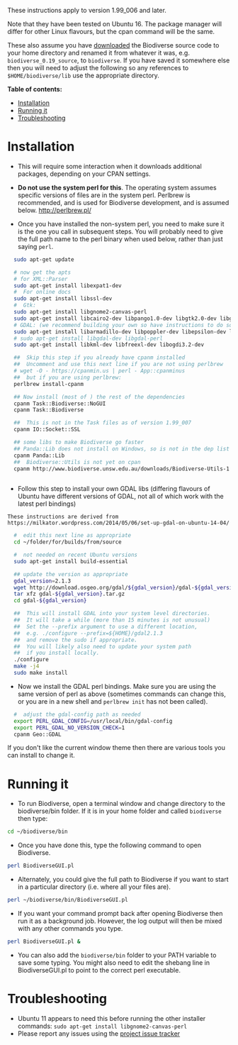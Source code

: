 These instructions apply to version 1.99_006 and later.

Note that they have been tested on Ubuntu 16.  The package manager will differ for other Linux flavours, but the cpan command will be the same.

These also assume you have [downloaded](https://github.com/shawnlaffan/biodiverse/wiki/Downloads) the Biodiverse source code to your home directory and renamed it from whatever it was, e.g. `biodiverse_0.19_source`, to `biodiverse`.  If you have saved it somewhere else then you will need to adjust the following so any references to `$HOME/biodiverse/lib` use the appropriate directory.

**Table of contents:**
* [Installation](#installation)
* [Running it](#running-it)
* [Troubleshooting](#troubleshooting)


# Installation #

  * This will require some interaction when it downloads additional packages, depending on your CPAN settings.

  * **Do not use the system perl for this**.  The operating system assumes specific versions of files are in the system perl.  Perlbrew is recommended, and is used for Biodiverse development, and is assumed below.  http://perlbrew.pl/

  * Once you have installed the non-system perl, you need to make sure it is the one you call in subsequent steps.  You will probably need to give the full path name to the perl binary when used below, rather than just saying `perl`.


```bash
  sudo apt-get update

  # now get the apts
  # for XML::Parser
  sudo apt-get install libexpat1-dev
  #  For online docs
  sudo apt-get install libssl-dev
  #  Gtk:
  sudo apt-get install libgnome2-canvas-perl
  sudo apt-get install libcairo2-dev libpango1.0-dev libgtk2.0-dev libgnomecanvas2-dev
  # GDAL: (we recommend building your own so have instructions to do so below)
  sudo apt-get install libarmadillo-dev libpoppler-dev libepsilon-dev liblzma-dev
  # sudo apt-get install libgdal-dev libgdal-perl
  sudo apt-get install libkml-dev libfreexl-dev libogdi3.2-dev

  ##  Skip this step if you already have cpanm installed
  ##  Uncomment and use this next line if you are not using perlbrew
  # wget -O - https://cpanmin.us | perl - App::cpanminus
  ##  but if you are using perlbrew:
  perlbrew install-cpanm

  ## Now install (most of ) the rest of the dependencies
  cpanm Task::Biodiverse::NoGUI
  cpanm Task::Biodiverse

  ##  This is not in the Task files as of version 1.99_007
  cpanm IO::Socket::SSL

  ## some libs to make Biodiverse go faster
  ## Panda::Lib does not install on Windows, so is not in the dep list
  cpanm Panda::Lib
  ##  Biodiverse::Utils is not yet on cpan
  cpanm http://www.biodiverse.unsw.edu.au/downloads/Biodiverse-Utils-1.06.tar.gz
  

```

  *  Follow this step to install your own GDAL libs (differing flavours of Ubuntu have different versions of GDAL, not all of which work with the latest perl bindings)
  
    These instructions are derived from https://milkator.wordpress.com/2014/05/06/set-up-gdal-on-ubuntu-14-04/

```bash
  #  edit this next line as appropriate
  cd ~/folder/for/builds/from/source

  #  not needed on recent Ubuntu versions
  sudo apt-get install build-essential

  ## update the version as appropriate
  gdal_version=2.1.3
  wget http://download.osgeo.org/gdal/${gdal_version}/gdal-${gdal_version}.tar.gz
  tar xfz gdal-${gdal_version}.tar.gz
  cd gdal-${gdal_version}

  ##  This will install GDAL into your system level directories.
  ##  It will take a while (more than 15 minutes is not unusual)
  ##  Set the --prefix argument to use a different location,
  ##  e.g. ./configure --prefix=${HOME}/gdal2.1.3
  ##  and remove the sudo if appropriate.
  ##  You will likely also need to update your system path
  ##  if you install locally.
  ./configure 
  make -j4
  sudo make install
```

  *  Now we install the GDAL perl bindings.
    Make sure you are using the same version of perl as above
    (sometimes commands can change this, or you are in a new shell and 
    ```perlbrew init``` has not been called).

```bash
  #  adjust the gdal-config path as needed 
  export PERL_GDAL_CONFIG=/usr/local/bin/gdal-config
  export PERL_GDAL_NO_VERSION_CHECK=1
  cpanm Geo::GDAL

```

If you don't like the current window theme then there are various tools you can install to change it.


# Running it #

  * To run Biodiverse, open a terminal window and change directory to the biodiverse/bin folder.  If it is in your home folder and called `biodiverse` then type:
```bash
cd ~/biodiverse/bin
```
  * Once you have done this, type the following command to open Biodiverse.
```bash
perl BiodiverseGUI.pl
```
  * Alternately, you could give the full path to Biodiverse if you want to start in a particular directory (i.e. where all your files are).
```bash
perl ~/biodiverse/bin/BiodiverseGUI.pl
```
  * If you want your command prompt back after opening Biodiverse then run it as a background job.  However, the log output will then be mixed with any other commands you type.
```bash
perl BiodiverseGUI.pl &
```


  * You can also add the `biodiverse/bin` folder to your PATH variable to save some typing. You might also need to edit the shebang line in BiodiverseGUI.pl to point to the correct perl executable.

# Troubleshooting #
  * Ubuntu 11 appears to need this before running the other installer commands:  `sudo apt-get install libgnome2-canvas-perl`
  * Please report any issues using the [project issue tracker](https://github.com/shawnlaffan/biodiverse/issues/)